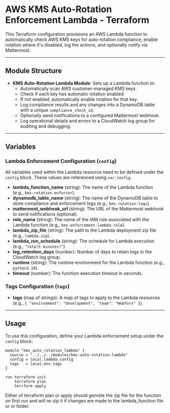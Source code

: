 # AWS KMS Auto-Rotation Enforcement Lambda - Terraform

This Terraform configuration provisions an AWS Lambda function to automatically check AWS KMS keys for auto-rotation compliance, enable rotation where it's disabled, log the actions, and optionally notify via Mattermost.

---

## Module Structure

- **KMS Auto-Rotation Lambda Module**: Sets up a Lambda function to:
  - Automatically scan AWS customer-managed KMS keys.
  - Check if each key has automatic rotation enabled.
  - If not enabled, automatically enable rotation for that key.
  - Log compliance results and any changes into a DynamoDB table with a unique `compliance_check_id`.
  - Optionally send notifications to a configured Mattermost webhook.
  - Log operational details and errors to a CloudWatch log group for auditing and debugging.

---

## Variables

### Lambda Enforcement Configuration (`config`)
All variables used within the Lambda resource need to be defined under the `config` block. These values are referenced using `var.config`.

- **lambda_function_name** (string): The name of the Lambda function (e.g., `kms-rotation-enforcer`).
- **dynamodb_table_name** (string): The name of the DynamoDB table to store compliance and enforcement logs (e.g., `kms-rotation-logs`).
- **mattermost_webhook_url** (string): The URL of the Mattermost webhook to send notifications (optional).
- **role_name** (string): The name of the IAM role associated with the Lambda function (e.g., `kms-enforcement-lambda-role`).
- **lambda_zip_file** (string): The path to the Lambda deployment zip file (e.g., `lambda.zip`).
- **lambda_run_schedule** (string): The schedule for Lambda execution (e.g., `"rate(5 minutes)"`).
- **log_retention_days** (number): Number of days to retain logs in the CloudWatch log group.
- **runtime** (string): The runtime environment for the Lambda function (e.g., `python3.10`).
- **timeout** (number): The function execution timeout in seconds.

### Tags Configuration (`tags`)
- **tags** (map of strings): A map of tags to apply to the Lambda resources (e.g., `{ "environment": "development", "team": "Webforx" }`).

---

## Usage

To use this configuration, define your Lambda enforcement setup under the `config` block:

```hcl
module "kms_auto_rotation_lambda" {
  source = "../../../modules/kms-auto-rotation-lambda"
  config = local.lambda_config
  tags   = local.env.tags
}
```
```hcl
run terraform init
    terraform plan
    terrform apply
```
Either of terraform plan or apply should genrate the zip file for the function on first run and will re-zip it if changes are made to the lambda_function file or or folder.